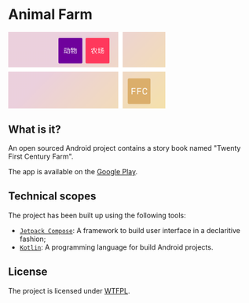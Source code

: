 # Animal Farm

<img src="images/feature.png" align="center" width=320>

## What is it?

An open sourced Android project contains a story book named "Twenty First Century Farm".

The app is available on the [Google Play](https://play.google.com/store/apps/details?id=com.artlvr.animalfarm).

## Technical scopes

The project has been built up using the following tools:

- [`Jetpack Compose`](https://developer.android.com/jetpack/compose): A framework to build user interface in a declaritive fashion;
- [`Kotlin`](https://kotlinlang.org): A programming language for build Android projects.

## License

The project is licensed under [WTFPL](LICENSE).
